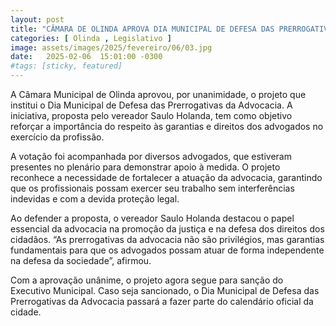 ```yaml
---
layout: post
title: "CÂMARA DE OLINDA APROVA DIA MUNICIPAL DE DEFESA DAS PRERROGATIVAS DA ADVOCACIA"
categories: [ Olinda , Legislativo ]
image: assets/images/2025/fevereiro/06/03.jpg
date:   2025-02-06  15:01:00 -0300
#tags: [sticky, featured]
---
```

A Câmara Municipal de Olinda aprovou, por unanimidade, o projeto que institui o Dia Municipal de Defesa das Prerrogativas da Advocacia. A iniciativa, proposta pelo vereador Saulo Holanda, tem como objetivo reforçar a importância do respeito às garantias e direitos dos advogados no exercício da profissão.

A votação foi acompanhada por diversos advogados, que estiveram presentes no plenário para demonstrar apoio à medida. O projeto reconhece a necessidade de fortalecer a atuação da advocacia, garantindo que os profissionais possam exercer seu trabalho sem interferências indevidas e com a devida proteção legal.

Ao defender a proposta, o vereador Saulo Holanda destacou o papel essencial da advocacia na promoção da justiça e na defesa dos direitos dos cidadãos. “As prerrogativas da advocacia não são privilégios, mas garantias fundamentais para que os advogados possam atuar de forma independente na defesa da sociedade”, afirmou.

Com a aprovação unânime, o projeto agora segue para sanção do Executivo Municipal. Caso seja sancionado, o Dia Municipal de Defesa das Prerrogativas da Advocacia passará a fazer parte do calendário oficial da cidade.
